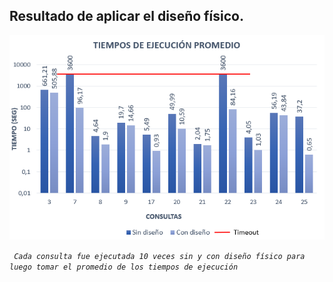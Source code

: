 ## Resultado de aplicar el diseño físico. 

![resultados](resultados.png)

*``` Cada consulta fue ejecutada 10 veces sin y con diseño físico para luego tomar el promedio de los tiempos de ejecución```*
